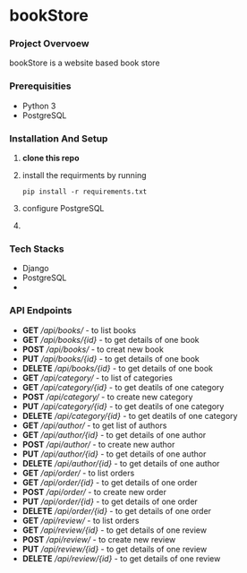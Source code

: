 # bookStore

### Project Overvoew

bookStore is a website based book store

### Prerequisities

- Python 3
- PostgreSQL

### Installation And Setup

1. **clone this repo**
2. install the requirments by running

   ```
   pip install -r requirements.txt
   ```
3. configure PostgreSQL
4. 

### Tech Stacks

- Django
- PostgreSQL
- 

### API Endpoints

- **GET** */api/books/* - to list books
- **GET** */api/books/{id}* - to get details of one book
- **POST** */api/books/* - to creat new book
- **PUT** */api/books/{id}* - to get details of one book
- **DELETE** */api/books/{id}* - to get details of one book
- **GET** */api/category/* - to list of categories
- **GET** */api/category/{id}* - to get deatils of one category
- **POST** */api/category/* - to create new category
- **PUT** */api/category/{id}* - to get deatils of one category
- **DELETE** */api/category/{id}* - to get deatils of one category
- **GET** */api/author/* - to get list of authors
- **GET** */api/author/{id}* - to get details of one author
- **POST** */api/author/* - to create new author
- **PUT** */api/author/{id}* - to get details of one author
- **DELETE** */api/author/{id}* - to get details of one author
- **GET** */api/order/* - to list orders
- **GET** */api/order/{id}* - to get details of one order
- **POST** */api/order/* - to create new order
- **PUT** */api/order/{id}* - to get details of one order
- **DELETE** */api/order/{id}* - to get details of one order
- **GET** */api/review/* - to list orders
- **GET** */api/review/{id}* - to get details of one review
- **POST** */api/review/* - to create new review
- **PUT** */api/review/{id}* - to get details of one review
- **DELETE** */api/review/{id}* - to get details of one review

